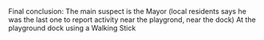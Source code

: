 Final conclusion: The main suspect is the Mayor (local residents says he was the last one to report activity near the playgrond, near the dock) At the playground dock using a Walking Stick
